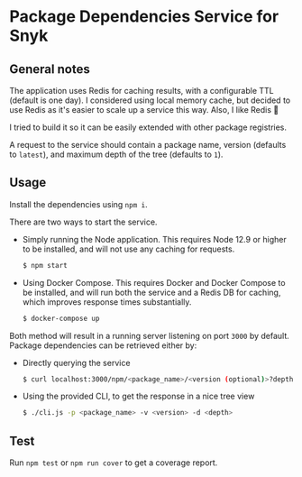 # Package Dependencies Service for Snyk

## General notes
The application uses Redis for caching results, with a configurable TTL (default is one day). I considered using local memory cache, but decided to use Redis as it's easier to scale up a service this way. Also, I like Redis 🙂

I tried to build it so it can be easily extended with other package registries.

A request to the service should contain a package name, version (defaults to `latest`), and maximum depth of the tree (defaults to `1`).

## Usage
Install the dependencies using `npm i`.

There are two ways to start the service.
- Simply running the Node application. This requires Node 12.9 or higher to be installed, and will not use any caching for requests.
   ```bash
   $ npm start
   ```
- Using Docker Compose. This requires Docker and Docker Compose to be installed, and will run both the service and a Redis DB for caching, which improves response times substantially. 
  ```bash
  $ docker-compose up
  ```
Both method will result in a running server listening on port `3000` by default. Package dependencies can be retrieved either by:
- Directly querying the service
  ```bash
  $ curl localhost:3000/npm/<package_name>/<version (optional)>?depth=<depth (optional)>
  ```
- Using the provided CLI, to get the response in a nice tree view
  ```bash
  $ ./cli.js -p <package_name> -v <version> -d <depth>
  ```

## Test
Run `npm test` or `npm run cover` to get a coverage report.
